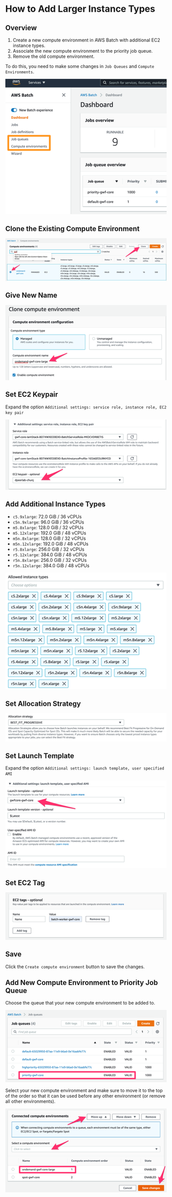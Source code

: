 # How to Add Larger Instance Types

## Overview

1. Create a new compute environment in AWS Batch with additional EC2 instance types.
1. Associate the new compute environment to the priority job queue.
1. Remove the old compute environment.

To do this, you need to make some changes in `Job Queues` and `Compute Environments`.

![](../../images/alit/aws-batch-left-panel.png)

## Clone the Existing Compute Environment

![](../../images/alit/00.png)

## Give New Name

![](../../images/alit/01-01.png)

## Set EC2 Keypair

Expand the option `Additional settings: service role, instance role, EC2 key pair`

![](../../images/alit/01-02.png)

## Add Additional Instance Types

- `c5.9xlarge`: 72.0 GiB / 36 vCPUs
- `c5n.9xlarge`: 96.0 GiB / 36 vCPUs
- `m5.8xlarge`: 128.0 GiB / 32 vCPUs
- `m5.12xlarge`: 192.0 GiB / 48 vCPUs
- `m5n.8xlarge`: 128.0 GiB / 32 vCPUs
- `m5n.12xlarge`: 192.0 GiB / 48 vCPUs
- `r5.8xlarge`: 256.0 GiB / 32 vCPUs
- `r5.12xlarge`: 384.0 GiB / 48 vCPUs
- `r5n.8xlarge`: 256.0 GiB / 32 vCPUs
- `r5n.12xlarge`: 384.0 GiB / 48 vCPUs

![](../../images/alit/02.png)

## Set Allocation Strategy

![](../../images/alit/03-01.png)

## Set Launch Template

Expand the option `Additional settings: launch template, user specified AMI`

![](../../images/alit/03-02.png)

## Set EC2 Tag

![](../../images/alit/04.png)

## Save

Click the `Create compute environment` button to save the changes.

## Add New Compute Environment to Priority Job Queue

Choose the queue that your new compute environment to be added to.

![](../../images/alit/05.png)

Select your new compute environment and make sure to move it to the top of the order so that it can be used before any other environment (or remove all other environments).

![](../../images/alit/06.png)
